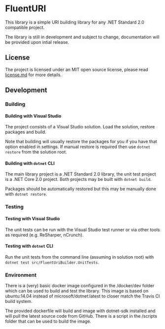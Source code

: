 # FluentURI
This library is a simple URI building library for any .NET Standard 2.0
compatible project.

The library is still in development and subject to change, documentation will
be provided upon intial release.

## License
The project is licensed under an MIT open source license, please read
[license.md](license.md) for more details.

## Development
### Building
#### Building with Visual Studio
The project consists of a Visual Studio solution. Load the solution, restore
packages and build.

Note that building will usually restore the packages for you if you have that
option enabled in settings. If manual restore is required then use
```dotnet restore``` from the solution root.

#### Building with ```dotnet``` CLI
The main library project is a .NET Standard 2.0 library, the unit test project
is a .NET Core 2.0 project. Both projects may be built with
```dotnet build```.

Packages should be automatically restored but this may be manually done with
```dotnet restore```.

### Testing
#### Testing with Visual Studio
The unit tests can be run with the Visual Studio test runner or via other tools
as required (e.g. ReSharper, nCrunch).

#### Testing with ```dotnet``` CLI
Run the unit tests from the command line (assuming in solution root) with
```dotnet test src/FluentUriBuilder.UnitTests```.

### Environment
There is a (very) basic docker image configured in the /docker/dev folder
which can be used to build and test the library. This image is based on
ubuntu:14.04 instead of microsoft/dotnet:latest to closer match the Travis
CI build system.

The provided dockerfile will build and image with dotnet-sdk installed and
will pull the latest source code from GitHub. There is a script in
the /scripts folder that can be used to build the image.

